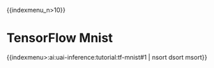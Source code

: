 {{indexmenu_n>10}}

# TensorFlow Mnist

{{indexmenu>:ai:uai-inference:tutorial:tf-mnist#1 | nsort dsort msort}}

